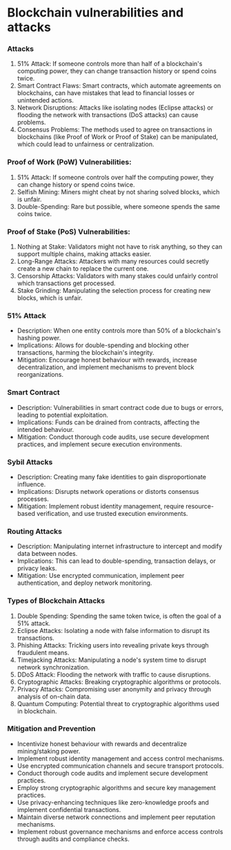 # Blockchain vulnerabilities and attacks

### Attacks

1. 51% Attack: If someone controls more than half of a blockchain's computing power, they can change transaction history or spend coins twice.
2. Smart Contract Flaws: Smart contracts, which automate agreements on blockchains, can have mistakes that lead to financial losses or unintended actions.
3. Network Disruptions: Attacks like isolating nodes (Eclipse attacks) or flooding the network with transactions (DoS attacks) can cause problems.
4. Consensus Problems: The methods used to agree on transactions in blockchains (like Proof of Work or Proof of Stake) can be manipulated, which could lead to unfairness or centralization.

### Proof of Work (PoW) Vulnerabilities:

1. 51% Attack: If someone controls over half the computing power, they can change history or spend coins twice.
2. Selfish Mining: Miners might cheat by not sharing solved blocks, which is unfair.
3. Double-Spending: Rare but possible, where someone spends the same coins twice.

### Proof of Stake (PoS) Vulnerabilities:

1. Nothing at Stake: Validators might not have to risk anything, so they can support multiple chains, making attacks easier.
2. Long-Range Attacks: Attackers with many resources could secretly create a new chain to replace the current one.
3. Censorship Attacks: Validators with many stakes could unfairly control which transactions get processed.
4. Stake Grinding: Manipulating the selection process for creating new blocks, which is unfair.

### 51% Attack

* Description: When one entity controls more than 50% of a blockchain's hashing power.
* Implications: Allows for double-spending and blocking other transactions, harming the blockchain's integrity.
* Mitigation: Encourage honest behaviour with rewards, increase decentralization, and implement mechanisms to prevent block reorganizations.

### Smart Contract

* Description: Vulnerabilities in smart contract code due to bugs or errors, leading to potential exploitation.
* Implications: Funds can be drained from contracts, affecting the intended behaviour.
* Mitigation: Conduct thorough code audits, use secure development practices, and implement secure execution environments.

### Sybil Attacks

* Description: Creating many fake identities to gain disproportionate influence.
* Implications: Disrupts network operations or distorts consensus processes.
* Mitigation: Implement robust identity management, require resource-based verification, and use trusted execution environments.

### Routing Attacks

* Description: Manipulating internet infrastructure to intercept and modify data between nodes.
* Implications: This can lead to double-spending, transaction delays, or privacy leaks.
* Mitigation: Use encrypted communication, implement peer authentication, and deploy network monitoring.

### Types of Blockchain Attacks

1. Double Spending: Spending the same token twice, is often the goal of a 51% attack.
2. Eclipse Attacks: Isolating a node with false information to disrupt its transactions.
3. Phishing Attacks: Tricking users into revealing private keys through fraudulent means.
4. Timejacking Attacks: Manipulating a node's system time to disrupt network synchronization.
5. DDoS Attack: Flooding the network with traffic to cause disruptions.
6. Cryptographic Attacks: Breaking cryptographic algorithms or protocols.
7. Privacy Attacks: Compromising user anonymity and privacy through analysis of on-chain data.
8. Quantum Computing: Potential threat to cryptographic algorithms used in blockchain.

### Mitigation and Prevention

* Incentivize honest behaviour with rewards and decentralize mining/staking power.
* Implement robust identity management and access control mechanisms.
* Use encrypted communication channels and secure transport protocols.
* Conduct thorough code audits and implement secure development practices.
* Employ strong cryptographic algorithms and secure key management practices.
* Use privacy-enhancing techniques like zero-knowledge proofs and implement confidential transactions.
* Maintain diverse network connections and implement peer reputation mechanisms.
* Implement robust governance mechanisms and enforce access controls through audits and compliance checks.
